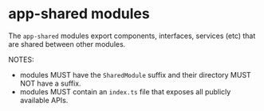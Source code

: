 
# app-shared modules

The `app-shared` modules export components, interfaces, services (etc) that are shared between other modules.

NOTES:
* modules MUST have the `SharedModule` suffix and their directory MUST NOT have a suffix.
* modules MUST contain an `index.ts` file that exposes all publicly available APIs.
